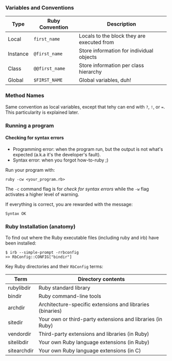 ### Variables and Conventions

| Type     | Ruby Convention | Description                                |
|----------|-----------------|--------------------------------------------|
| Local    | `first_name`    | Locals to the block they are executed from |
| Instance | `@first_name`   | Store information for individual objects   |
| Class    | `@@first_name`  | Store information per class hierarchy      |
| Global   | `$FIRST_NAME`   | Global variables, duh!                     |

### Method Names

Same convention as local variables, except that tehy can end with `?`, `!`, or
`=`. This particularity is explained later.

### Running a program

#### Checking for syntax errors

* Programming error: when the program run, but the output is not what's expected
  (a.k.a it's the developer's fault).
* Syntax error: when you forgot how-to-ruby ;)

Run your program with:

    ruby -cw <your_program.rb>

The `-c` command flag is for *check for syntax errors* while the `-w` flag
activates a higher level of warning.

If everything is correct, you are rewarded with the message:

    Syntax OK

### Ruby Installation (anatomy)

To find out where the Ruby executable files (including ruby and irb) have been
installed:

    $ irb --simple-prompt -rrbconfig
    >> RbConfig::CONFIG["bindir"]

Key Ruby directories and their `RbConfig` terms:

| Term        | Directory contents                                         |
|-------------|------------------------------------------------------------|
| rubylibdir  | Ruby standard library                                      |
| bindir      | Ruby command-line tools                                    |
| archdir     | Architecture-specific extensions and libraries (binaries)  |
| sitedir     | Your own or third-party extensions and libraries (in Ruby) |
| vendordir   | Third-party extensions and libraries (in Ruby)             |
| sitelibdir  | Your own Ruby language extensions (in Ruby)                |
| sitearchdir | Your own Ruby language extensions (in C)                   |

